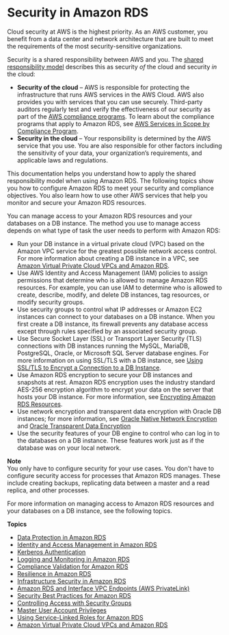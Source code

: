 # Security in Amazon RDS<a name="UsingWithRDS"></a>

Cloud security at AWS is the highest priority\. As an AWS customer, you benefit from a data center and network architecture that are built to meet the requirements of the most security\-sensitive organizations\.

Security is a shared responsibility between AWS and you\. The [shared responsibility model](https://aws.amazon.com/compliance/shared-responsibility-model/) describes this as security *of* the cloud and security *in* the cloud:
+ **Security of the cloud** – AWS is responsible for protecting the infrastructure that runs AWS services in the AWS Cloud\. AWS also provides you with services that you can use securely\. Third\-party auditors regularly test and verify the effectiveness of our security as part of the [AWS compliance programs](https://aws.amazon.com/compliance/programs/)\. To learn about the compliance programs that apply to Amazon RDS, see [AWS Services in Scope by Compliance Program](https://aws.amazon.com/compliance/services-in-scope/)\.
+ **Security in the cloud** – Your responsibility is determined by the AWS service that you use\. You are also responsible for other factors including the sensitivity of your data, your organization’s requirements, and applicable laws and regulations\. 

This documentation helps you understand how to apply the shared responsibility model when using Amazon RDS\. The following topics show you how to configure Amazon RDS to meet your security and compliance objectives\. You also learn how to use other AWS services that help you monitor and secure your Amazon RDS resources\. 

You can manage access to your Amazon RDS resources and your databases on a DB instance\. The method you use to manage access depends on what type of task the user needs to perform with Amazon RDS: 
+ Run your DB instance in a virtual private cloud \(VPC\) based on the Amazon VPC service for the greatest possible network access control\. For more information about creating a DB instance in a VPC, see [Amazon Virtual Private Cloud VPCs and Amazon RDS](USER_VPC.md)\.
+ Use AWS Identity and Access Management \(IAM\) policies to assign permissions that determine who is allowed to manage Amazon RDS resources\. For example, you can use IAM to determine who is allowed to create, describe, modify, and delete DB instances, tag resources, or modify security groups\.
+ Use security groups to control what IP addresses or Amazon EC2 instances can connect to your databases on a DB instance\. When you first create a DB instance, its firewall prevents any database access except through rules specified by an associated security group\. 
+ Use Secure Socket Layer \(SSL\) or Transport Layer Security \(TLS\) connections with DB instances running the MySQL, MariaDB, PostgreSQL, Oracle, or Microsoft SQL Server database engines\. For more information on using SSL/TLS with a DB instance, see [Using SSL/TLS to Encrypt a Connection to a DB Instance](UsingWithRDS.SSL.md)\.
+ Use Amazon RDS encryption to secure your DB instances and snapshots at rest\. Amazon RDS encryption uses the industry standard AES\-256 encryption algorithm to encrypt your data on the server that hosts your DB instance\. For more information, see [Encrypting Amazon RDS Resources](Overview.Encryption.md)\.
+ Use network encryption and transparent data encryption with Oracle DB instances; for more information, see [Oracle Native Network Encryption](Appendix.Oracle.Options.NetworkEncryption.md) and [Oracle Transparent Data Encryption](Appendix.Oracle.Options.AdvSecurity.md)
+ Use the security features of your DB engine to control who can log in to the databases on a DB instance\. These features work just as if the database was on your local network\. 

**Note**  
You only have to configure security for your use cases\. You don't have to configure security access for processes that Amazon RDS manages\. These include creating backups, replicating data between a master and a read replica, and other processes\.

For more information on managing access to Amazon RDS resources and your databases on a DB instance, see the following topics\.

**Topics**
+ [Data Protection in Amazon RDS](DataDurability.md)
+ [Identity and Access Management in Amazon RDS](UsingWithRDS.IAM.md)
+ [Kerberos Authentication](kerberos-authentication.md)
+ [Logging and Monitoring in Amazon RDS](Overview.LoggingAndMonitoring.md)
+ [Compliance Validation for Amazon RDS](RDS-compliance.md)
+ [Resilience in Amazon RDS](disaster-recovery-resiliency.md)
+ [Infrastructure Security in Amazon RDS](infrastructure-security.md)
+ [Amazon RDS and Interface VPC Endpoints \(AWS PrivateLink\)](vpc-interface-endpoints.md)
+ [Security Best Practices for Amazon RDS](CHAP_BestPractices.Security.md)
+ [Controlling Access with Security Groups](Overview.RDSSecurityGroups.md)
+ [Master User Account Privileges](UsingWithRDS.MasterAccounts.md)
+ [Using Service\-Linked Roles for Amazon RDS](UsingWithRDS.IAM.ServiceLinkedRoles.md)
+ [Amazon Virtual Private Cloud VPCs and Amazon RDS](USER_VPC.md)